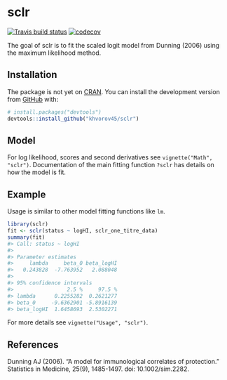 
<!-- README.md is generated from README.Rmd. Please edit that file -->

# sclr

<!-- badges: start -->

[![Travis build
status](https://travis-ci.org/khvorov45/sclr.svg?branch=master)](https://travis-ci.org/khvorov45/sclr)
[![codecov](https://codecov.io/gh/khvorov45/sclr/branch/master/graph/badge.svg)](https://codecov.io/gh/khvorov45/sclr)
<!-- badges: end -->

The goal of sclr is to fit the scaled logit model from Dunning (2006)
using the maximum likelihood method.

## Installation

The package is not yet on [CRAN](https://CRAN.R-project.org). You can
install the development version from [GitHub](https://github.com/) with:

``` r
# install.packages("devtools")
devtools::install_github("khvorov45/sclr")
```

## Model

For log likelihood, scores and second derivatives see `vignette("Math",
"sclr")`. Documentation of the main fitting function `?sclr` has details
on how the model is fit.

## Example

Usage is similar to other model fitting functions like `lm`.

``` r
library(sclr)
fit <- sclr(status ~ logHI, sclr_one_titre_data)
summary(fit)
#> Call: status ~ logHI
#> 
#> Parameter estimates
#>     lambda     beta_0 beta_logHI 
#>   0.243828  -7.763952   2.088048 
#> 
#> 95% confidence intervals
#>                 2.5 %     97.5 %
#> lambda      0.2255282  0.2621277
#> beta_0     -9.6362901 -5.8916139
#> beta_logHI  1.6458693  2.5302271
```

For more details see `vignette("Usage", "sclr")`.

## References

Dunning AJ (2006). “A model for immunological correlates of protection.”
Statistics in Medicine, 25(9), 1485-1497. doi: 10.1002/sim.2282.
